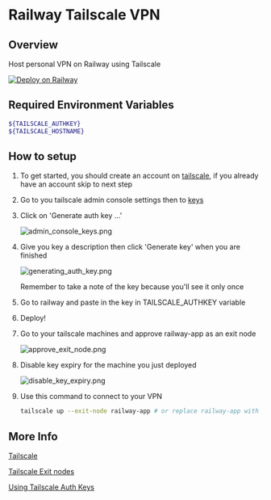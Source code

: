 # Railway Tailscale VPN

## Overview

Host personal VPN on Railway using Tailscale

[![Deploy on Railway](https://railway.app/button.svg)](https://railway.app/new/template/uIBpGp?referralCode=KgmRt8)

## Required Environment Variables
```sh
${TAILSCALE_AUTHKEY}
${TAILSCALE_HOSTNAME}
```
## How to setup

1. To get started, you should create an account on [tailscale](https://tailscale.com), if you already have an account skip to next step

2. Go to you tailscale admin console settings then to [keys](https://login.tailscale.com/admin/settings/keys)

3. Click on 'Generate auth key ...'

    ![admin_console_keys.png](./readme-screenshots/admin_console_keys.png)

4. Give you key a description then click 'Generate key' when you are finished

    ![generating_auth_key.png](./readme-screenshots/generating_auth_key.png)

    Remember to take a note of the key because you'll see it only once

5. Go to railway and paste in the key in TAILSCALE_AUTHKEY variable

6. Deploy!

7. Go to your tailscale machines and approve railway-app as an exit node

    ![approve_exit_node.png](./readme-screenshots/approve_exit_node.png)

8. Disable key expiry for the machine you just deployed

    ![disable_key_expiry.png](./readme-screenshots/disable_key_expiry.png)

9. Use this command to connect to your VPN

    ```sh
    tailscale up --exit-node railway-app # or replace railway-app with your hostname
    ```

## More Info

[Tailscale](https://tailscale.com/)

[Tailscale Exit nodes](https://tailscale.com/kb/1103/exit-nodes/)

[Using Tailscale Auth Keys](https://tailscale.com/kb/1085/auth-keys/)
